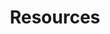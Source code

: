 ---
layout: resources
permalink: /resources/
title: Resources
description: These resources have enriched my studies and I highly recommend them for anyone interested in the respective topics. Click to view.
nav: true
nav_order: 6

resources:
  - subject: "Statistics and ML"
    items:
      - title: "Machine Learning and Pattern Recognition by CM Bishop"
        type: pdf
        link: Stats_ML/bishop.pdf
      - title: "Introduction to Statistical Learning"
        type: pdf
        link: Stats_ML/ISLR.pdf
      - title: "Deep Learning Book by Goodfellow, Bengio, and Courville"
        type: pdf
        link: Stats_ML/Ian_Goodfellow_DeepLearning.pdf
  - subject: "Quant Finance"
    items:
      - title: "Options, Futures, and Other Derivatives by John C. Hull"
        type: pdf
        link: Quant_Finance/OptionsFutures_Hull.pdf
      - title: "The Concepts and Practice of Mathematical Finance by Mark S. Joshi"
        type: pdf
        link: Quant_Finance/MathematicalFinance_Joshi.pdf
      - title: "Introduction to Stochastic Calculus by Rajeeva L. Karandikar & B. V. Rao"
        type: pdf
        link: Quant_Finance/StochCalc_Intro_Karandikar.pdf
      - title: "Handbook of Financial Time Series"
        type: pdf
        link: Quant_Finance/FinTimeSeries_Handbook.pdf
      - title: "Basic Black-Scholes: Option Pricing and Trading by Timothy Falcon Crack"
        type: pdf
        link: Quant_Finance/BlackScholes_Basics.pdf
      - title: "Inside the Black Box: A Simple Guide to Quantitative and High-Frequency Trading by Rishi K. Narang"
        type: pdf
        link: Quant_Finance/HFT_QuantGuide.pdf
      - title: "Quantitative Primer"
        type: pdf
        link: Quant_Finance/QuantitativePrimer.pdf
  - subject: "C++"
    items:
      - title: "The Cherno's C++ Playlist"
        type: video
        link: https://www.youtube.com/playlist?list=PLlrATfBNZ98dudnM48yfGUldqGD0S4FFb
      - title: "Effective Modern C++ by Scott Meyers"
        type: pdf
        link: C++/Scott_Meyers_Effective_Modern_C++.pdf
      - title: "CppNuts"
        type: video
        link: https://www.youtube.com/@CppNuts
  - subject: "Puzzles and Math"
    items:
      - title: "Engel Problems"
        type: pdf
        link: Puzzles_Math/Engel_Problems.pdf
      - title: "Mathematical Puzzles by Martin Gardner"
        type: pdf
        link: Puzzles_Math/Math_Puzzles_Gardner.pdf
      - title: "50 Challenging Problems in Probability"
        type: pdf
        link: Puzzles_Math/50Prob_Problems.pdf
      - title: "Mathematical Puzzles by Peter Winkler"
        type: pdf
        link: Puzzles_Math/Math_Puzzles_Winkler.pdf
      - title: "Heard on the Street by Timothy Crack"
        type: pdf
        link: Puzzles_Math/HeardOnStreet_Crack.pdf
      - title: "Practical Guide to Quantitative Finance Guide by Xinfeng Zhou"
        type: pdf
        link: Puzzles_Math/QuantFinanceGuide_Zhou.pdf
      - title: "Websites"
        type: pdf
        link: Puzzles_Math/Websites.docx
  - subject: "Operating Systems"
    items:
      - title: "Modern Operating Systems by Mythili Vutukuru"
        type: video
        link: https://www.youtube.com/playlist?list=PLDW872573QAb4bj0URobvQTD41IV6gRkx
      - title: "The Linux Programming Interface"
        type: pdf
        link: OS/Kerrisk_The_Linux_programming_interface.pdf
  - subject: "Data Structures and Algorithms"
    items:
      - title: "Dynamic Programming Bootcamp IIT-GN"
        type: video
        link: https://www.youtube.com/playlist?list=PLAj_13N2fk-RA6wvOUmWOyUeL9zmWFJoI
      - title: "DSA One Course"
        type: video
        link: https://www.youtube.com/playlist?list=PLUcsbZa0qzu3yNzzAxgvSgRobdUUJvz7p
      - title: "Course on Competitive Programming"
        type: video
        link: https://www.youtube.com/playlist?list=PLauivoElc3ggagradg8MfOZreCMmXMmJ-
      - title: CSES Problem Set
        type: website
        link: https://cses.fi/problemset/
---